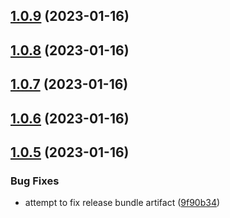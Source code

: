 ## [1.0.9](https://github.com/eliotstocker/hubitat-warmup-connect/compare/v1.0.8...v1.0.9) (2023-01-16)



## [1.0.8](https://github.com/eliotstocker/hubitat-warmup-connect/compare/v1.0.7...v1.0.8) (2023-01-16)



## [1.0.7](https://github.com/eliotstocker/hubitat-warmup-connect/compare/v1.0.6...v1.0.7) (2023-01-16)



## [1.0.6](https://github.com/eliotstocker/hubitat-warmup-connect/compare/v1.0.5...v1.0.6) (2023-01-16)



## [1.0.5](https://github.com/eliotstocker/hubitat-warmup-connect/compare/v1.0.4...v1.0.5) (2023-01-16)


### Bug Fixes

* attempt to fix release bundle artifact ([9f90b34](https://github.com/eliotstocker/hubitat-warmup-connect/commit/9f90b34f75cc567c28ce4203fa26ae45ddab9a14))



